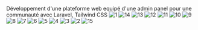 Développement d'une plateforme web equipé d'une admin panel pour une communauté avec Laravel,
Tailwind CSS 
![1](https://github.com/user-attachments/assets/993d766a-e6d0-4251-9013-4acd5c225c69)
![14](https://github.com/user-attachments/assets/19fe2b62-8c92-4920-aa04-f8a811470554)
![13](https://github.com/user-attachments/assets/085bcda4-22f3-4834-8856-1bb6656b22db)
![12](https://github.com/user-attachments/assets/39dfa55f-0c38-48a1-8c2b-09660040637b)
![11](https://github.com/user-attachments/assets/93d392de-9c75-4505-8b42-0ebb70709ea0)
![10](https://github.com/user-attachments/assets/90fbc08b-0c9e-4d29-a85c-61a0ee0d1edf)
![9](https://github.com/user-attachments/assets/8ab06208-9669-4225-999b-bbf50ee30e5b)
![8](https://github.com/user-attachments/assets/303f55f8-2d5e-401d-8424-8b8ce5bbcdec)
![7](https://github.com/user-attachments/assets/91f480c5-95e8-468d-a508-6d6eb26ddd0e)
![6](https://github.com/user-attachments/assets/4794d49f-29da-4c17-912c-4e315ce0ff52)
![5](https://github.com/user-attachments/assets/f3bdcd89-a2ca-49e1-b4c2-37f014c99b43)
![4](https://github.com/user-attachments/assets/936f7fff-e0a7-47ed-a5c4-65c5572568a1)
![3](https://github.com/user-attachments/assets/7071555c-9f47-4403-890f-4ba3611fb433)
![2](https://github.com/user-attachments/assets/c5c8dac3-2cde-4964-9a6f-bed98c4a882a)
![15](https://github.com/user-attachments/assets/94a041a9-8b69-4f61-984e-02e9ed9f14ad)
